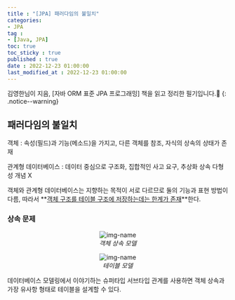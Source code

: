 ```yaml
---
title : "[JPA] 패러다임의 불일치"
categories:
- JPA
tag :
- [Java, JPA]
toc: true
toc_sticky : true
published : true
date : 2022-12-23 01:00:00
last_modified_at : 2022-12-23 01:00:00
---
```






김영한님이 지음, [자바 ORM 표준 JPA 프로그래밍] 책을 읽고 정리한 필기입니다.📢
{: .notice--warning}



## 패러다임의 불일치

객체 : 속성(필드)과 기능(메소드)을 가지고, 다른 객체를 참조, 자식의 상속의 상태가 존재

관계형 데이터베이스 : 데이터 중심으로 구조화, 집합적인 사고 요구, 추상화 상속 다형성 개념 X

객체와 관계형 데이터베이스는 지향하는 목적이 서로 다르므로 둘의 기능과 표현 방법이 다름, 따라서 **<u>객체 구조를 테이블 구조에 저장하는데는 한계가 존재</u>**한다.



### 상속 문제

<p align="center">
  <img alt="img-name" src="https://user-images.githubusercontent.com/13410737/209356841-0eb11fd6-6701-4f32-a3f2-f47a0ae3d614.png">
  <br>
    <em>객체 상속 모델</em>
</p>

<p align="center">
  <img alt="img-name" src="https://user-images.githubusercontent.com/13410737/209358794-8dcd5c68-b05e-4c71-bac9-f46af9af2287.png">
  <br>
    <em>테이블 모델</em>
</p>




데이터베이스 모델링에서 이야기하는 슈퍼타입 서브타입 관계를 사용하면 객체 상속과 가장 유사항 형태로 테이블을 설계할 수 있다.
